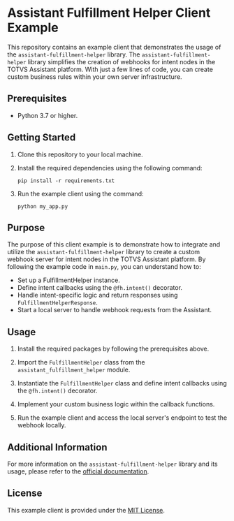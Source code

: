 # Assistant Fulfillment Helper Client Example

This repository contains an example client that demonstrates the usage of the `assistant-fulfillment-helper` library. The `assistant-fulfillment-helper` library simplifies the creation of webhooks for intent nodes in the TOTVS Assistant platform. With just a few lines of code, you can create custom business rules within your own server infrastructure.

## Prerequisites

- Python 3.7 or higher.

## Getting Started

1. Clone this repository to your local machine.

2. Install the required dependencies using the following command:
   ```
   pip install -r requirements.txt  
   ```
3. Run the example client using the command:
   ```
   python my_app.py
   ```
## Purpose

The purpose of this client example is to demonstrate how to integrate and utilize the `assistant-fulfillment-helper` library to create a custom webhook server for intent nodes in the TOTVS Assistant platform. By following the example code in `main.py`, you can understand how to:

- Set up a FulfillmentHelper instance.
- Define intent callbacks using the `@fh.intent()` decorator.
- Handle intent-specific logic and return responses using `FulfillmentHelperResponse`.
- Start a local server to handle webhook requests from the Assistant.

## Usage

1. Install the required packages by following the prerequisites above.

2. Import the `FulfillmentHelper` class from the `assistant_fulfillment_helper` module.

3. Instantiate the `FulfillmentHelper` class and define intent callbacks using the `@fh.intent()` decorator.

4. Implement your custom business logic within the callback functions.

5. Run the example client and access the local server's endpoint to test the webhook locally.

## Additional Information

For more information on the `assistant-fulfillment-helper` library and its usage, please refer to the [official documentation](https://pypi.org/project/assistant-fulfillment-helper/).

## License

This example client is provided under the [MIT License](LICENSE).
